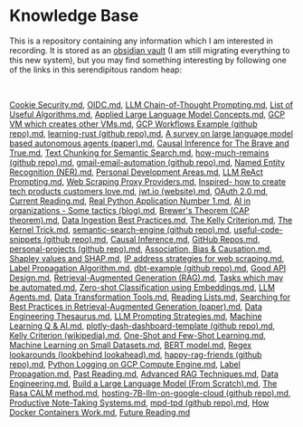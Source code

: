 # Knowledge Base

This is a repository containing any information which I am interested in recording. It is stored as an [obsidian vault](https://obsidian.md/) (I am still migrating everything to this new system), but you may find something interesting by following one of the links in this serendipitous random heap:

<br>

[Cookie Security.md](./obsidian-vault/2%20-%20Full%20Notes/Cookie%20Security.md), [OIDC.md](./obsidian-vault/2%20-%20Full%20Notes/OIDC.md), [LLM Chain-of-Thought Prompting.md](./obsidian-vault/2%20-%20Full%20Notes/LLM%20Chain-of-Thought%20Prompting.md), [List of Useful Algorithms.md](./obsidian-vault/4%20-%20Maps%20of%20Content/List%20of%20Useful%20Algorithms.md), [Applied Large Language Model Concepts.md](./obsidian-vault/4%20-%20Maps%20of%20Content/Applied%20Large%20Language%20Model%20Concepts.md), [GCP VM which creates other VMs.md](./obsidian-vault/2%20-%20Full%20Notes/GCP%20VM%20which%20creates%20other%20VMs.md), [GCP Workflows Example (github repo).md](./obsidian-vault/2%20-%20Full%20Notes/GCP%20Workflows%20Example%20(github%20repo).md), [learning-rust (github repo).md](./obsidian-vault/2%20-%20Full%20Notes/learning-rust%20(github%20repo).md), [A survey on large language model based autonomous agents (paper).md](./obsidian-vault/3%20-%20Source%20Material/A%20survey%20on%20large%20language%20model%20based%20autonomous%20agents%20(paper).md), [Causal Inference for The Brave and True.md](./obsidian-vault/3%20-%20Source%20Material/Causal%20Inference%20for%20The%20Brave%20and%20True.md), [Text Chunking for Semantic Search.md](./obsidian-vault/2%20-%20Full%20Notes/Text%20Chunking%20for%20Semantic%20Search.md), [how-much-remains (github repo).md](./obsidian-vault/2%20-%20Full%20Notes/how-much-remains%20(github%20repo).md), [gmail-email-automation (github repo).md](./obsidian-vault/2%20-%20Full%20Notes/gmail-email-automation%20(github%20repo).md), [Named Entity Recognition (NER).md](./obsidian-vault/2%20-%20Full%20Notes/Named%20Entity%20Recognition%20(NER).md), [Personal Development Areas.md](./obsidian-vault/4%20-%20Maps%20of%20Content/Personal%20Development%20Areas.md), [LLM ReAct Prompting.md](./obsidian-vault/2%20-%20Full%20Notes/LLM%20ReAct%20Prompting.md), [Web Scraping Proxy Providers.md](./obsidian-vault/2%20-%20Full%20Notes/Web%20Scraping%20Proxy%20Providers.md), [Inspired- how to create tech products customers love.md](./obsidian-vault/3%20-%20Source%20Material/Inspired-%20how%20to%20create%20tech%20products%20customers%20love.md), [jwt.io (website).md](./obsidian-vault/3%20-%20Source%20Material/jwt.io%20(website).md), [OAuth 2.0.md](./obsidian-vault/2%20-%20Full%20Notes/OAuth%202.0.md), [Current Reading.md](./obsidian-vault/4%20-%20Maps%20of%20Content/Current%20Reading.md), [Real Python Application Number 1.md](./obsidian-vault/2%20-%20Full%20Notes/Real%20Python%20Application%20Number%201.md), [AI in organizations - Some tactics (blog).md](./obsidian-vault/3%20-%20Source%20Material/AI%20in%20organizations%20-%20Some%20tactics%20(blog).md), [Brewer's Theorem (CAP theorem).md](./obsidian-vault/2%20-%20Full%20Notes/Brewer's%20Theorem%20(CAP%20theorem).md), [Data Ingestion Best Practices.md](./obsidian-vault/2%20-%20Full%20Notes/Data%20Ingestion%20Best%20Practices.md), [The Kelly Criterion.md](./obsidian-vault/2%20-%20Full%20Notes/The%20Kelly%20Criterion.md), [The Kernel Trick.md](./obsidian-vault/2%20-%20Full%20Notes/The%20Kernel%20Trick.md), [semantic-search-engine (github repo).md](./obsidian-vault/2%20-%20Full%20Notes/semantic-search-engine%20(github%20repo).md), [useful-code-snippets (github repo).md](./obsidian-vault/2%20-%20Full%20Notes/useful-code-snippets%20(github%20repo).md), [Causal Inference.md](./obsidian-vault/4%20-%20Maps%20of%20Content/Causal%20Inference.md), [GitHub Repos.md](./obsidian-vault/4%20-%20Maps%20of%20Content/GitHub%20Repos.md), [personal-projects (github repo).md](./obsidian-vault/2%20-%20Full%20Notes/personal-projects%20(github%20repo).md), [Association, Bias & Causation.md](./obsidian-vault/2%20-%20Full%20Notes/Association,%20Bias%20&%20Causation.md), [Shapley values and SHAP.md](./obsidian-vault/2%20-%20Full%20Notes/Shapley%20values%20and%20SHAP.md), [IP address strategies for web scraping.md](./obsidian-vault/2%20-%20Full%20Notes/IP%20address%20strategies%20for%20web%20scraping.md), [Label Propagation Algorithm.md](./obsidian-vault/2%20-%20Full%20Notes/Label%20Propagation%20Algorithm.md), [dbt-example (github repo).md](./obsidian-vault/2%20-%20Full%20Notes/dbt-example%20(github%20repo).md), [Good API Design.md](./obsidian-vault/2%20-%20Full%20Notes/Good%20API%20Design.md), [Retrieval-Augmented Generation (RAG).md](./obsidian-vault/2%20-%20Full%20Notes/Retrieval-Augmented%20Generation%20(RAG).md), [Tasks which may be automated.md](./obsidian-vault/4%20-%20Maps%20of%20Content/Tasks%20which%20may%20be%20automated.md), [Zero-shot Classification using Embeddings.md](./obsidian-vault/2%20-%20Full%20Notes/Zero-shot%20Classification%20using%20Embeddings.md), [LLM Agents.md](./obsidian-vault/2%20-%20Full%20Notes/LLM%20Agents.md), [Data Transformation Tools.md](./obsidian-vault/2%20-%20Full%20Notes/Data%20Transformation%20Tools.md), [Reading Lists.md](./obsidian-vault/4%20-%20Maps%20of%20Content/Reading%20Lists.md), [Searching for Best Practices in Retrieval-Augmented Generation (paper).md](./obsidian-vault/3%20-%20Source%20Material/Searching%20for%20Best%20Practices%20in%20Retrieval-Augmented%20Generation%20(paper).md), [Data Engineering Thesaurus.md](./obsidian-vault/4%20-%20Maps%20of%20Content/Data%20Engineering%20Thesaurus.md), [LLM Prompting Strategies.md](./obsidian-vault/3%20-%20Source%20Material/LLM%20Prompting%20Strategies.md), [Machine Learning Q & AI.md](./obsidian-vault/3%20-%20Source%20Material/Machine%20Learning%20Q%20&%20AI.md), [plotly-dash-dashboard-template (github repo).md](./obsidian-vault/2%20-%20Full%20Notes/plotly-dash-dashboard-template%20(github%20repo).md), [Kelly Criterion (wikipedia).md](./obsidian-vault/3%20-%20Source%20Material/Kelly%20Criterion%20(wikipedia).md), [One-Shot and Few-Shot Learning.md](./obsidian-vault/2%20-%20Full%20Notes/One-Shot%20and%20Few-Shot%20Learning.md), [Machine Learning on Small Datasets.md](./obsidian-vault/4%20-%20Maps%20of%20Content/Machine%20Learning%20on%20Small%20Datasets.md), [BERT model.md](./obsidian-vault/2%20-%20Full%20Notes/BERT%20model.md), [Regex lookarounds (lookbehind lookahead).md](./obsidian-vault/2%20-%20Full%20Notes/Regex%20lookarounds%20(lookbehind%20lookahead).md), [happy-rag-friends (github repo).md](./obsidian-vault/2%20-%20Full%20Notes/happy-rag-friends%20(github%20repo).md), [Python Logging on GCP Compute Engine.md](./obsidian-vault/2%20-%20Full%20Notes/Python%20Logging%20on%20GCP%20Compute%20Engine.md), [Label Propagation.md](./obsidian-vault/2%20-%20Full%20Notes/Label%20Propagation.md), [Past Reading.md](./obsidian-vault/2%20-%20Full%20Notes/Past%20Reading.md), [Advanced RAG Techniques.md](./obsidian-vault/4%20-%20Maps%20of%20Content/Advanced%20RAG%20Techniques.md), [Data Engineering.md](./obsidian-vault/4%20-%20Maps%20of%20Content/Data%20Engineering.md), [Build a Large Language Model (From Scratch).md](./obsidian-vault/3%20-%20Source%20Material/Build%20a%20Large%20Language%20Model%20(From%20Scratch).md), [The Rasa CALM method.md](./obsidian-vault/2%20-%20Full%20Notes/The%20Rasa%20CALM%20method.md), [hosting-7B-llm-on-google-cloud (github repo).md](./obsidian-vault/2%20-%20Full%20Notes/hosting-7B-llm-on-google-cloud%20(github%20repo).md), [Productive Note-Taking Systems.md](./obsidian-vault/2%20-%20Full%20Notes/Productive%20Note-Taking%20Systems.md), [mpd-tpd (github repo).md](./obsidian-vault/2%20-%20Full%20Notes/mpd-tpd%20(github%20repo).md), [How Docker Containers Work.md](./obsidian-vault/2%20-%20Full%20Notes/How%20Docker%20Containers%20Work.md), [Future Reading.md](./obsidian-vault/2%20-%20Full%20Notes/Future%20Reading.md)